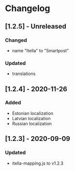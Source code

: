 # Changelog

## [1.2.5] - Unreleased
### Changed
- name "Itella" to "Smartpost"

### Updated
- translations

## [1.2.4] - 2020-11-26
### Added
- Estonian localization
- Latvian localization
- Russian localization

## [1.2.3] - 2020-09-09
### Updated
- itella-mapping.js to v1.2.3

